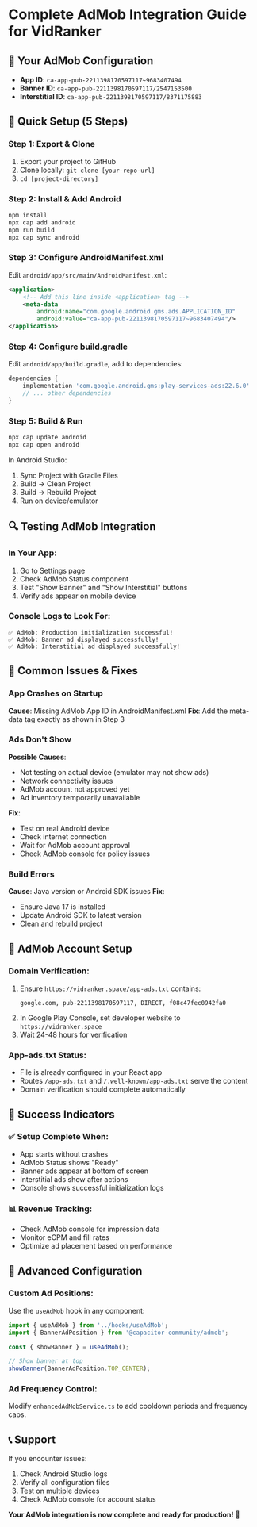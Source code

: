 # Complete AdMob Integration Guide for VidRanker

## 🎯 Your AdMob Configuration
- **App ID**: `ca-app-pub-2211398170597117~9683407494`
- **Banner ID**: `ca-app-pub-2211398170597117/2547153500`
- **Interstitial ID**: `ca-app-pub-2211398170597117/8371175883`

## 🚀 Quick Setup (5 Steps)

### Step 1: Export & Clone
1. Export your project to GitHub
2. Clone locally: `git clone [your-repo-url]`
3. `cd [project-directory]`

### Step 2: Install & Add Android
```bash
npm install
npx cap add android
npm run build
npx cap sync android
```

### Step 3: Configure AndroidManifest.xml
Edit `android/app/src/main/AndroidManifest.xml`:
```xml
<application>
    <!-- Add this line inside <application> tag -->
    <meta-data
        android:name="com.google.android.gms.ads.APPLICATION_ID"
        android:value="ca-app-pub-2211398170597117~9683407494"/>
</application>
```

### Step 4: Configure build.gradle
Edit `android/app/build.gradle`, add to dependencies:
```gradle
dependencies {
    implementation 'com.google.android.gms:play-services-ads:22.6.0'
    // ... other dependencies
}
```

### Step 5: Build & Run
```bash
npx cap update android
npx cap open android
```

In Android Studio:
1. Sync Project with Gradle Files
2. Build -> Clean Project
3. Build -> Rebuild Project
4. Run on device/emulator

## 🔍 Testing AdMob Integration

### In Your App:
1. Go to Settings page
2. Check AdMob Status component
3. Test "Show Banner" and "Show Interstitial" buttons
4. Verify ads appear on mobile device

### Console Logs to Look For:
```
✅ AdMob: Production initialization successful!
✅ AdMob: Banner ad displayed successfully!
✅ AdMob: Interstitial ad displayed successfully!
```

## 🚨 Common Issues & Fixes

### App Crashes on Startup
**Cause**: Missing AdMob App ID in AndroidManifest.xml
**Fix**: Add the meta-data tag exactly as shown in Step 3

### Ads Don't Show
**Possible Causes**:
- Not testing on actual device (emulator may not show ads)
- Network connectivity issues
- AdMob account not approved yet
- Ad inventory temporarily unavailable

**Fix**: 
- Test on real Android device
- Check internet connection
- Wait for AdMob account approval
- Check AdMob console for policy issues

### Build Errors
**Cause**: Java version or Android SDK issues
**Fix**: 
- Ensure Java 17 is installed
- Update Android SDK to latest version
- Clean and rebuild project

## 📱 AdMob Account Setup

### Domain Verification:
1. Ensure `https://vidranker.space/app-ads.txt` contains:
   ```
   google.com, pub-2211398170597117, DIRECT, f08c47fec0942fa0
   ```
2. In Google Play Console, set developer website to `https://vidranker.space`
3. Wait 24-48 hours for verification

### App-ads.txt Status:
- File is already configured in your React app
- Routes `/app-ads.txt` and `/.well-known/app-ads.txt` serve the content
- Domain verification should complete automatically

## 🎉 Success Indicators

### ✅ Setup Complete When:
- App starts without crashes
- AdMob Status shows "Ready"
- Banner ads appear at bottom of screen
- Interstitial ads show after actions
- Console shows successful initialization logs

### 📊 Revenue Tracking:
- Check AdMob console for impression data
- Monitor eCPM and fill rates
- Optimize ad placement based on performance

## 🔧 Advanced Configuration

### Custom Ad Positions:
Use the `useAdMob` hook in any component:
```typescript
import { useAdMob } from '../hooks/useAdMob';
import { BannerAdPosition } from '@capacitor-community/admob';

const { showBanner } = useAdMob();

// Show banner at top
showBanner(BannerAdPosition.TOP_CENTER);
```

### Ad Frequency Control:
Modify `enhancedAdMobService.ts` to add cooldown periods and frequency caps.

## 📞 Support

If you encounter issues:
1. Check Android Studio logs
2. Verify all configuration files
3. Test on multiple devices
4. Check AdMob console for account status

**Your AdMob integration is now complete and ready for production!** 🎉
